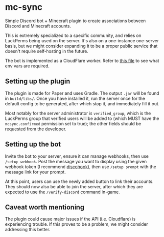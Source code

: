 # mc-sync

Simple Discord bot + Minecraft plugin to create associations between Discord and Minecraft accounts.

This is extremely specialized to a specific community, and relies on LuckPerms being used on the server. It's also
on a one-instance one-server basis, but we might consider expanding it to be a proper public service
that doesn't require self-hosting in the future.

The bot is implemented as a CloudFlare worker. Refer to [this file](./worker/src/util.ts) to see what env vars are required.

## Setting up the plugin

The plugin is made for Paper and uses Gradle. The output `.jar` will be found in `build/libs/`. Once you have installed it,
run the server once for the default config to be generated, after which stop it, and immediately fill it out.

Most notably for the server administrator is `verified_group`, which is the LuckPerms group that verified users will be
added to (which MUST have the `mcsync.confirmed` permission set to true); the other fields should be requested from the
developer.

## Setting up the bot

Invite the bot to your server, ensure it can manage webhooks, then use `/setup webhook`. Post the message you want
to display using the given webhook token (I recommend [discohook](https://discohook.org/)), then use `/setup prompt`
with the message link for your prompt.

At this point, users can use the newly added button to link their accounts. They should now also be able to join the
server, after which they are expected to use the `/verify-discord` command in-game.

## Caveat worth mentioning

The plugin could cause major issues if the API (i.e. Cloudflare) is experiencing trouble. If this proves to be a problem,
we might consider addressing this better.

